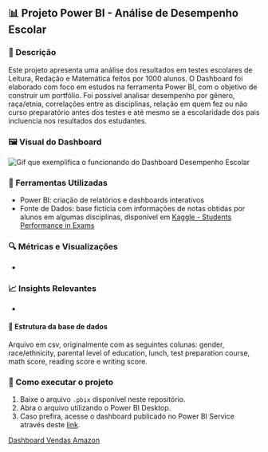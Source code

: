 ## 📊 Projeto Power BI - Análise de Desempenho Escolar

### 📄 Descrição
Este projeto apresenta uma análise dos resultados em testes escolares de Leitura, Redação e Matemática feitos por 1000 alunos. O Dashboard foi elaborado com foco em estudos na ferramenta Power BI, com o objetivo de construir um portfólio. Foi possível analisar desempenho por gênero, raça/etnia, correlações entre as disciplinas, relação em quem fez ou não curso preparatório antes dos testes e até mesmo se a escolaridade dos pais incluencia nos resultados dos estudantes. 


### 🖼️ Visual do Dashboard

![Gif que exemplifica o funcionando do Dashboard Desempenho Escolar](https://i.imgur.com/I24MRbR.gif)


### 🧰 Ferramentas Utilizadas
- Power BI: criação de relatórios e dashboards interativos
- Fonte de Dados: base fictícia com informações de notas obtidas por alunos em algumas disciplinas, disponível em [Kaggle - Students Performance in Exams](https://www.kaggle.com/datasets/spscientist/students-performance-in-exams)

### 🔍 Métricas e Visualizações
- 

### 📈 Insights Relevantes
- 

#### 📁 Estrutura da base de dados
Arquivo em csv, originalmente com as seguintes colunas: gender, race/ethnicity, parental level of education, lunch, test preparation course, math score, reading score e writing score.

### 🚀 Como executar o projeto
1. Baixe o arquivo `.pbix` disponível neste repositório.
2. Abra o arquivo utilizando o Power BI Desktop.
3. Caso prefira, acesse o dashboard publicado no Power BI Service através deste [link](https://app.powerbi.com/groups/me/reports/9eb1d5da-5bed-4226-bba5-0b3881b2f487?ctid=6b96a151-f51e-47e6-8e4b-4de8aa725605&pbi_source=linkShare).

[Dashboard Vendas Amazon](https://github.com/jefersoncarmoo/Portfolio-Power-BI/tree/main/Dashboard%20-%20Vendas%20Amazon)
